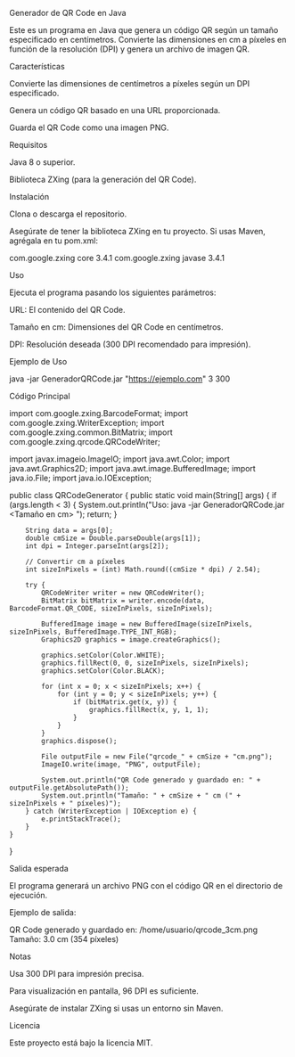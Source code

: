 Generador de QR Code en Java

Este es un programa en Java que genera un código QR según un tamaño especificado en centímetros. Convierte las dimensiones en cm a píxeles en función de la resolución (DPI) y genera un archivo de imagen QR.

Características

Convierte las dimensiones de centímetros a píxeles según un DPI especificado.

Genera un código QR basado en una URL proporcionada.

Guarda el QR Code como una imagen PNG.

Requisitos

Java 8 o superior.

Biblioteca ZXing (para la generación del QR Code).

Instalación

Clona o descarga el repositorio.

Asegúrate de tener la biblioteca ZXing en tu proyecto. Si usas Maven, agrégala en tu pom.xml:

<dependencies>
    <dependency>
        <groupId>com.google.zxing</groupId>
        <artifactId>core</artifactId>
        <version>3.4.1</version>
    </dependency>
    <dependency>
        <groupId>com.google.zxing</groupId>
        <artifactId>javase</artifactId>
        <version>3.4.1</version>
    </dependency>
</dependencies>

Uso

Ejecuta el programa pasando los siguientes parámetros:

URL: El contenido del QR Code.

Tamaño en cm: Dimensiones del QR Code en centímetros.

DPI: Resolución deseada (300 DPI recomendado para impresión).

Ejemplo de Uso

java -jar GeneradorQRCode.jar "https://ejemplo.com" 3 300

Código Principal

import com.google.zxing.BarcodeFormat;
import com.google.zxing.WriterException;
import com.google.zxing.common.BitMatrix;
import com.google.zxing.qrcode.QRCodeWriter;

import javax.imageio.ImageIO;
import java.awt.Color;
import java.awt.Graphics2D;
import java.awt.image.BufferedImage;
import java.io.File;
import java.io.IOException;

public class QRCodeGenerator {
    public static void main(String[] args) {
        if (args.length < 3) {
            System.out.println("Uso: java -jar GeneradorQRCode.jar <URL> <Tamaño en cm> <DPI>");
            return;
        }
        
        String data = args[0];
        double cmSize = Double.parseDouble(args[1]);
        int dpi = Integer.parseInt(args[2]);
        
        // Convertir cm a píxeles
        int sizeInPixels = (int) Math.round((cmSize * dpi) / 2.54);
        
        try {
            QRCodeWriter writer = new QRCodeWriter();
            BitMatrix bitMatrix = writer.encode(data, BarcodeFormat.QR_CODE, sizeInPixels, sizeInPixels);
            
            BufferedImage image = new BufferedImage(sizeInPixels, sizeInPixels, BufferedImage.TYPE_INT_RGB);
            Graphics2D graphics = image.createGraphics();
            
            graphics.setColor(Color.WHITE);
            graphics.fillRect(0, 0, sizeInPixels, sizeInPixels);
            graphics.setColor(Color.BLACK);
            
            for (int x = 0; x < sizeInPixels; x++) {
                for (int y = 0; y < sizeInPixels; y++) {
                    if (bitMatrix.get(x, y)) {
                        graphics.fillRect(x, y, 1, 1);
                    }
                }
            }
            graphics.dispose();
            
            File outputFile = new File("qrcode_" + cmSize + "cm.png");
            ImageIO.write(image, "PNG", outputFile);
            
            System.out.println("QR Code generado y guardado en: " + outputFile.getAbsolutePath());
            System.out.println("Tamaño: " + cmSize + " cm (" + sizeInPixels + " píxeles)");
        } catch (WriterException | IOException e) {
            e.printStackTrace();
        }
    }
}

Salida esperada

El programa generará un archivo PNG con el código QR en el directorio de ejecución.

Ejemplo de salida:

QR Code generado y guardado en: /home/usuario/qrcode_3cm.png
Tamaño: 3.0 cm (354 píxeles)

Notas

Usa 300 DPI para impresión precisa.

Para visualización en pantalla, 96 DPI es suficiente.

Asegúrate de instalar ZXing si usas un entorno sin Maven.

Licencia

Este proyecto está bajo la licencia MIT.


